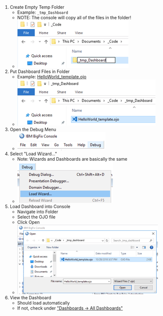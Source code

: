 
1. Create Empty Temp Folder 
    * Example: `_tmp_Dashboard`
    * NOTE: The console will copy all of the files in the folder!
    * ![Create Empty Temp Folder](/images/BigFix/Dashboards/CreateEmptyFolder.png)
1. Put Dashboard Files in Folder
    * Example: [HelloWorld_template.ojo](https://raw.githubusercontent.com/jgstew/bigfix-content/master/dashboards/HelloWorld_template.ojo)
    * ![Put Dashboard Files in Folder](/images/BigFix/Dashboards/PutDashboardFilesInFolder.png)
1. Open the Debug Menu
    * ![Open Debug Menu](/images/BigFix/Console/OpenDebugMenu.png)
1. Select "Load Wizard..."
    * Note: Wizards and Dashboards are basically the same
    * ![Load Dashboard](/images/BigFix/Dashboards/SelectLoadWizard.png)
1. Load Dashboard into Console
    * Navigate into Folder
    * Select the OJO file
    * Click Open
    * ![Load Dashboard](/images/BigFix/Dashboards/LoadDashboardInConsole.png)
1. View the Dashboard
    * Should load automatically
    * If not, check under ["Dashboards -> All Dashboards"](/images/BigFix/Dashboards/DashboardLocationCustom.png)
